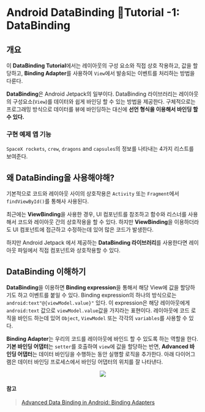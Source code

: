 # Android DataBinding Tutorial -1: DataBinding

## 개요

<p>

이 **DataBinding Tutorial**에서는 레이아웃의 구성 요소와 직접 상호 작용하고, 값을 할당하고, **Binding Adapter**를 사용하여 `View`에서 발송되는 이벤트를 처리하는 방법을 다룬다.

</p>

<p>

**DataBinding**은 Android Jetpack의 일부이다. DataBinding 라이브러리는 레이아웃의 구성요소(`View`)를  데이터와 쉽게 바인딩 할 수 있는 방법을 제공한다. 구체적으로는 프로그래밍 방식으로 데이터를 뷰에 바인딩하는 대신에 **선언 형식을 이용해서 바인딩 할 수 있다.**

</p>

### 구현 예제 앱 기능

<p>

`SpaceX rockets`, `crew`, `dragons` and `capsules`의 정보를 나타내는 4가지 리스트를 보여준다.

</p>

## 왜 DataBinding을 사용해야해?

<p>

기본적으로 코드와 레이아웃 사이의 상호작용은 ``Activity`` 또는 `Fragment`에서 `findViewById()`를 통해사 사용된다.

최근에는 **ViewBinding**을 사용한 경우, UI 컴포넌트를 참조하고 함수와 리스너를 사용해서 코드와 레이아웃 간의 상호작용을 할 수 있다. 하지만 **ViewBinding**을 이용하더라도 UI 컴포넌트에 접근하고 수정하는데 있어 많은 코드가 발생한다. 

하지만 Android Jetpack 에서 제공하는 **DataBinding 라이브러리**를 사용한다면 레이아웃 파일에서 직접 컴포넌트와 상호작용할 수 있다.

</p>

## DataBinding 이해하기
<p>

**DataBinding**을 이용하면 **Binding expression**을 통해서 해당 View에 값을 할당하기도 하고 이벤트를 붙일 수 있다. Binding expression의 하나의 방식으로는 `android:text"@{viewModel.value}"` 있다. 이 expression은 해당 레이아웃에게 `android:text` 값으로 `viewModel.value`값을 가지라는 표현이다. 레이아웃에 코드 로직을 바인드 하는데 있어 `Object`, `ViewModel` 또는 각각의 `variables`를 사용할 수 있다.

</p>

<p>

**Binding Adapter**는 우리의 코드를 레이아웃에 바인드 할 수 있도록 하는 역할을 한다. **기본 바인딩 어댑터**는 `setter`를 호출하여 `view`에 값을 할당하는 반면, **Advanced 바인딩 어댑터**는 데이터 바인딩을 수행하는 동안 실행할 로직을 추가한다.
아래 다이어그램은 데이터 바인딩 프로세스에서 바인딩 어댑터의 위치를 잘 나타낸다.  

</p>

<p align = "center">
<img src="https://koenig-media.raywenderlich.com/uploads/2021/10/DataBinding.png"/>
</p>


#### 참고
> [Advanced Data Binding in Android: Binding Adapters](https://www.raywenderlich.com/28513564-advanced-data-binding-in-android-binding-adapters#toc-anchor-001)
